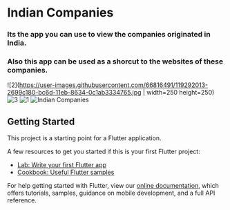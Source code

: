 # Indian Companies

### Its the app you can use to view the companies originated in India.

### Also this app can be used as a shorcut to the websites of these companies. 


![2](https://user-images.githubusercontent.com/66816491/119292013-2699c180-bc6d-11eb-8634-0c1ab3334765.jpg | width=250 height=250)
![3](https://user-images.githubusercontent.com/66816491/119292040-3913fb00-bc6d-11eb-936d-0df1197e832e.jpg)
![1](https://user-images.githubusercontent.com/66816491/119292063-4630ea00-bc6d-11eb-8f32-ed348c5ed12a.jpg)
![Indian Companies](https://user-images.githubusercontent.com/66816491/119292277-b50e4300-bc6d-11eb-8096-b0e72965044b.gif)

## Getting Started

This project is a starting point for a Flutter application.

A few resources to get you started if this is your first Flutter project:

- [Lab: Write your first Flutter app](https://flutter.dev/docs/get-started/codelab)
- [Cookbook: Useful Flutter samples](https://flutter.dev/docs/cookbook)

For help getting started with Flutter, view our
[online documentation](https://flutter.dev/docs), which offers tutorials,
samples, guidance on mobile development, and a full API reference.
